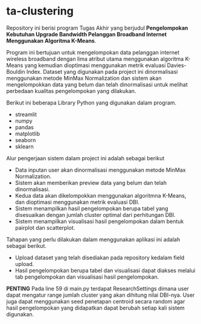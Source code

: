 # ta-clustering
Repository ini berisi program Tugas Akhir yang berjudul **Pengelompokan Kebutuhan Upgrade Bandwidth Pelanggan Broadband Internet Menggunakan Algoritma K-Means**.

Program ini bertujuan untuk mengelompokan data pelanggan internet wireless broadband dengan lima atribut utama menggunakan algoritma K-Means yang kemudian dioptimasi menggunakan metrik evaluasi Davies-Bouldin Index. Dataset yang digunakan pada project ini dinormalisasi menggunakan metode MinMax Normalization dan sistem akan mengelompokkan data yang belum dan telah dinormalisasi untuk melihat perbedaan kualitas pengelompokan yang dilakukan.

Berikut ini beberapa Library Python yang digunakan dalam program.
- streamlit
- numpy
- pandas
- matplotlib
- seaborn
- sklearn

Alur pengerjaan sistem dalam project ini adalah sebagai berikut
- Data inputan user akan dinormalisasi menggunakan metode MinMax Normalization.
- Sistem akan memberikan preview data yang belum dan telah dinormalisasi.
- Kedua data akan dikelompokkan menggunakan algoritmna K-Means, dan dioptimasi menggunakan metrik evaluasi DBI.
- Sistem menampilkan hasil pengelompokan berupa tabel yang disesuaikan dengan jumlah cluster optimal dari perhitungan DBI.
- Sistem menampilkan visualisasi hasil pengelompokan dalam bentuk pairplot dan scatterplot.

Tahapan yang perlu dilakukan dalam menggunakan aplikasi ini adalah sebagai berikut.
- Upload dataset yang telah disediakan pada repository kedalam field upload.
- Hasil pengelompokan berupa tabel dan visualisasi dapat diakses melalui tab pengelompokan dan visualisasi hasil pengelompokan.

**PENTING**
Pada line 59 di main.py terdapat ResearchSettings dimana user dapat mengatur range jumlah cluster yang akan dihitung nilai DBI-nya. User juga dapat menggunakan seed penetapan centroid secara random agar hasil pengelompokan yang didapatkan dapat berubah setiap kali sistem digunakan.
